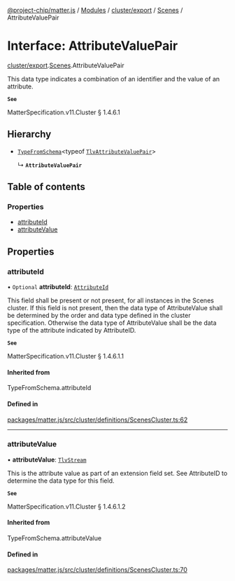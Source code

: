 [@project-chip/matter.js](../README.md) / [Modules](../modules.md) / [cluster/export](../modules/cluster_export.md) / [Scenes](../modules/cluster_export.Scenes.md) / AttributeValuePair

# Interface: AttributeValuePair

[cluster/export](../modules/cluster_export.md).[Scenes](../modules/cluster_export.Scenes.md).AttributeValuePair

This data type indicates a combination of an identifier and the value of an attribute.

**`See`**

MatterSpecification.v11.Cluster § 1.4.6.1

## Hierarchy

- [`TypeFromSchema`](../modules/tlv_export.md#typefromschema)\<typeof [`TlvAttributeValuePair`](../modules/cluster_export.Scenes.md#tlvattributevaluepair)\>

  ↳ **`AttributeValuePair`**

## Table of contents

### Properties

- [attributeId](cluster_export.Scenes.AttributeValuePair.md#attributeid)
- [attributeValue](cluster_export.Scenes.AttributeValuePair.md#attributevalue)

## Properties

### attributeId

• `Optional` **attributeId**: [`AttributeId`](../modules/datatype_export.md#attributeid)

This field shall be present or not present, for all instances in the Scenes cluster. If this field is not
present, then the data type of AttributeValue shall be determined by the order and data type defined in the
cluster specification. Otherwise the data type of AttributeValue shall be the data type of the attribute
indicated by AttributeID.

**`See`**

MatterSpecification.v11.Cluster § 1.4.6.1.1

#### Inherited from

TypeFromSchema.attributeId

#### Defined in

[packages/matter.js/src/cluster/definitions/ScenesCluster.ts:62](https://github.com/project-chip/matter.js/blob/c0d55745d5279e16fdfaa7d2c564daa31e19c627/packages/matter.js/src/cluster/definitions/ScenesCluster.ts#L62)

___

### attributeValue

• **attributeValue**: [`TlvStream`](../modules/tlv_export.md#tlvstream)

This is the attribute value as part of an extension field set. See AttributeID to determine the data type
for this field.

**`See`**

MatterSpecification.v11.Cluster § 1.4.6.1.2

#### Inherited from

TypeFromSchema.attributeValue

#### Defined in

[packages/matter.js/src/cluster/definitions/ScenesCluster.ts:70](https://github.com/project-chip/matter.js/blob/c0d55745d5279e16fdfaa7d2c564daa31e19c627/packages/matter.js/src/cluster/definitions/ScenesCluster.ts#L70)
